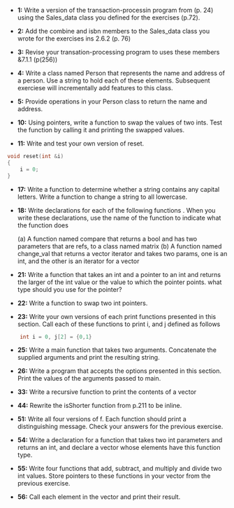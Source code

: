 * __1:__ Write a version of the transaction-processin program from (p. 24) using the Sales_data class you defined for the exercises (p.72).

* __2:__ Add the combine and isbn members to the Sales_data class you wrote for the exercises ins 2.6.2 (p. 76)

* __3:__ Revise your transation-processing program to uses these members &7.1.1 (p(256))

* __4:__ Write a class named Person that represents the name and address of a person. Use a string to hold each of these elements. Subsequent exerciese will incrementally add features to this class. 

* __5:__ Provide operations in your Person class to return the name and address. 

* __10:__ Using pointers, write a function to swap the values of two ints. Test the function by calling it and printing the swapped values.

* __11:__ Write and test your own version of reset.
```c++
void reset(int &i)
{
	i = 0;
}
```

* __17:__ Write a function to determine whether a string contains any capital letters. Write a function to change a string to all lowercase. 

* __18:__ Write declarations for each of the following functions . When you write these declarations, use the name of the function to indicate what the function does

	(a) A function named compare that returns a bool and has two parameters that are refs, to a class named matrix
	(b) A function named change_val that returns a vector<int> iterator and takes two params, one is an int, and the other is an iterator for a vector<int>

* __21:__ Write a function that takes an int and a pointer to an int and returns the larger of the int value or the value to which the pointer points. what type should you use for the pointer?

* __22:__ Write a function to swap two int pointers.

* __23:__ Write your own versions of each print functions presented in this section. Call each of these functions to print i, and j defined as follows
```c++
	int i = 0, j[2] = {0,1}
```

* __25:__ Write a main function  that takes two arguments. Concatenate the supplied arguments and print the resulting string. 

* __26:__ Write a program that accepts the options presented in this section. Print the values of the arguments passed to main. 

* __33:__ Write a recursive function to print the contents of a vector

* __44:__ Rewrite the isShorter function from p.211 to be inline.

* __51:__ Write all four versions of f. Each function should print a distinguishing message.  Check your answers for the previous exercise.  

* __54:__ Write a declaration for a function that takes two int parameters and returns an int, and declare a vector whose elements have this function type.

* __55:__ Write four functions that add, subtract, and multiply and divide two int values. Store pointers to these functions in your vector from the previous exercise. 

* __56:__ Call each element in the vector and print their result.
